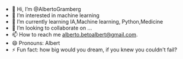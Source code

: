 - 👋 Hi, I’m @AlbertoGramberg
- 👀 I’m interested in machine learning
- 🌱 I’m currently learning IA,Machine learning, Python,Medicine
- 💞️ I’m looking to collaborate on ...
- 📫 How to reach me alberto.betoalbert@gmail.com.
- 😄 Pronouns: Albert
- ⚡ Fun fact: how big would you dream, if you knew you couldn't fail?

<!---
AlbertoGramberg/AlbertoGramberg is a ✨ special ✨ repository because its `README.md` (this file) appears on your GitHub profile.
You can click the Preview link to take a look at your changes.
--->
